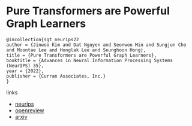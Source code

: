 # Pure Transformers are Powerful Graph Learners

```
@incollection{sgt_neurips22
author = {Jinwoo Kim and Dat Nguyen and Seonwoo Min and Sungjun Cho and Moontae Lee and Honglak Lee and Seunghoon Hong},
title = {Pure Transformers are Powerful Graph Learners},
booktitle = {Advances in Neural Information Processing Systems (NeurIPS) 35},
year = {2022},
publisher = {Curran Associates, Inc.}
}
```

links
- [neurips](https://nips.cc/Conferences/2022/Schedule?showEvent=54611)
- [openreview](https://openreview.net/forum?id=um2BxfgkT2_)
- [arxiv](https://arxiv.org/abs/2207.02505)
